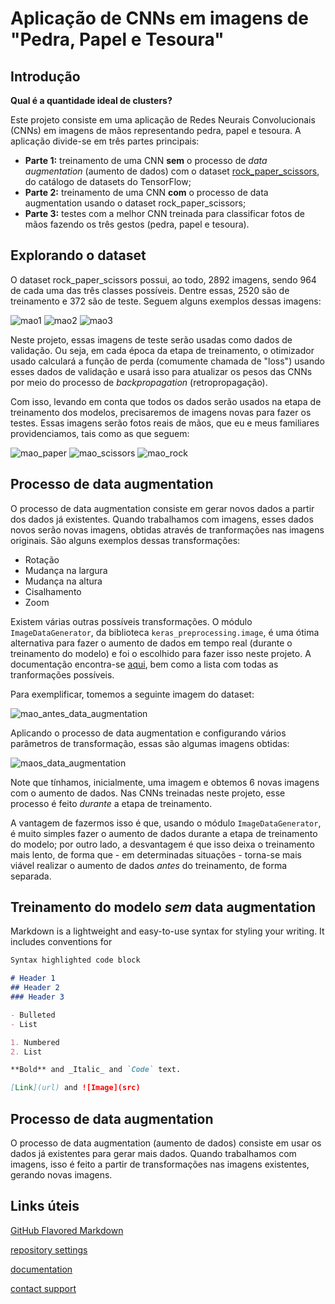 # Aplicação de CNNs em imagens de "Pedra, Papel e Tesoura"

## Introdução

$\textbf{Qual é a quantidade ideal de clusters?}$

Este projeto consiste em uma aplicação de Redes Neurais Convolucionais (CNNs) em imagens de mãos representando pedra, papel e tesoura. A aplicação divide-se em três partes principais:

* **Parte 1:** treinamento de uma CNN **sem** o processo de _data augmentation_ (aumento de dados) com o dataset [rock_paper_scissors](https://www.tensorflow.org/datasets/catalog/rock_paper_scissors), do catálogo de datasets do TensorFlow;
* **Parte 2:** treinamento de uma CNN **com** o processo de data augmentation usando o dataset rock_paper_scissors;
* **Parte 3:** testes com a melhor CNN treinada para classificar fotos de mãos fazendo os três gestos (pedra, papel e tesoura).

## Explorando o dataset

O dataset rock_paper_scissors possui, ao todo, 2892 imagens, sendo 964 de cada uma das três classes possíveis. Dentre essas, 2520 são de treinamento e 372 são de teste. Seguem alguns exemplos dessas imagens:

![mao1](imgs/mao1.png "Mão fazendo o gesto de pedra") ![mao2](imgs/mao2.png "Mão fazendo o gesto de papel") ![mao3](imgs/mao3.png "Mão fazendo o gesto de tesoura")

Neste projeto, essas imagens de teste serão usadas como dados de validação. Ou seja, em cada época da etapa de treinamento, o otimizador usado calculará a função de perda (comumente chamada de "loss") usando esses dados de validação e usará isso para atualizar os pesos das CNNs por meio do processo de _backpropagation_ (retropropagação).

Com isso, levando em conta que todos os dados serão usados na etapa de treinamento dos modelos, precisaremos de imagens novas para fazer os testes. Essas imagens serão fotos reais de mãos, que eu e meus familiares providenciamos, tais como as que seguem:

![mao_paper](imgs/paper23.jpeg "Mão fazendo o gesto de papel") ![mao_scissors](imgs/scissors12.jpeg "Mão fazendo o gesto de tesoura") ![mao_rock](imgs/rock32.jpeg "Mão fazendo o gesto de pedra")

## Processo de data augmentation

O processo de data augmentation consiste em gerar novos dados a partir dos dados já existentes. Quando trabalhamos com imagens, esses dados novos serão novas imagens, obtidas através de tranformações nas imagens originais. São alguns exemplos dessas transformações:

* Rotação
* Mudança na largura
* Mudança na altura
* Cisalhamento
* Zoom

Existem várias outras possíveis transformações. O módulo ```ImageDataGenerator```, da biblioteca ```keras_preprocessing.image```, é uma ótima alternativa para fazer o aumento de dados em tempo real (durante o treinamento do modelo) e foi o escolhido para fazer isso neste projeto. A documentação encontra-se [aqui](https://www.tensorflow.org/api_docs/python/tf/keras/preprocessing/image/ImageDataGenerator), bem como a lista com todas as tranformações possíveis.

Para exemplificar, tomemos a seguinte imagem do dataset:

![mao_antes_data_augmentation](imgs/mao_antes_data_augmentation.png "Imagem antes do processo de data augmentation")

Aplicando o processo de data augmentation e configurando vários parâmetros de transformação, essas são algumas imagens obtidas:

![maos_data_augmentation](imgs/maos_data_augmentation.png "Resultados do processo de data augmentation")

Note que tínhamos, inicialmente, uma imagem e obtemos 6 novas imagens com o aumento de dados. Nas CNNs treinadas neste projeto, esse processo é feito _durante_ a etapa de treinamento. 

A vantagem de fazermos isso é que, usando o módulo ```ImageDataGenerator```, é muito simples fazer o aumento de dados durante a etapa de treinamento do modelo; por outro lado, a desvantagem é que isso deixa o treinamento mais lento, de forma que - em determinadas situações - torna-se mais viável realizar o aumento de dados _antes_ do treinamento, de forma separada.

## Treinamento do modelo _sem_ data augmentation

Markdown is a lightweight and easy-to-use syntax for styling your writing. It includes conventions for

```markdown
Syntax highlighted code block

# Header 1
## Header 2
### Header 3

- Bulleted
- List

1. Numbered
2. List

**Bold** and _Italic_ and `Code` text.

[Link](url) and ![Image](src)
```
## Processo de data augmentation

O processo de data augmentation (aumento de dados) consiste em usar os dados já existentes para gerar mais dados. Quando trabalhamos com imagens, isso é feito a partir de transformações nas imagens existentes, gerando novas imagens.

## 

## Links úteis

[GitHub Flavored Markdown](https://guides.github.com/features/mastering-markdown/)

[repository settings](https://github.com/gustavor10silva/CNN-Pedra-Papel-Tesoura/settings/pages)

[documentation](https://docs.github.com/categories/github-pages-basics/)

[contact support](https://support.github.com/contact)
